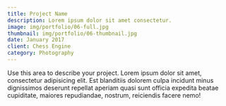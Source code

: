```yaml
---
title: Project Name
description: Lorem ipsum dolor sit amet consectetur.
image: img/portfolio/06-full.jpg
thumbnail: img/portfolio/06-thumbnail.jpg
date: January 2017
client: Chess Engine
category: Photography
---
```

Use this area to describe your project. Lorem ipsum dolor sit amet, consectetur adipisicing elit. Est blanditiis dolorem culpa incidunt minus dignissimos deserunt repellat aperiam quasi sunt officia expedita beatae cupiditate, maiores repudiandae, nostrum, reiciendis facere nemo!
